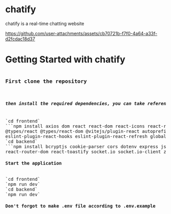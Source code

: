 # chatify
chatify is a real-time chatting website

https://github.com/user-attachments/assets/cb70721b-f7f0-4a64-a33f-d2fcdac18d37


# Getting Started with chatify
<pre>
<h3>First clone the repository</h3>
<h5>then install the required dependencies, you can take reference from below code or package.json file</h5>
`cd frontend` 
```npm install axios dom react react-dom react-icons react-router-dom react-toastify router zustand @eslint/js 
@types/react @types/react-dom @vitejs/plugin-react autoprefixer daisyui eslint eslint-plugin-react 
eslint-plugin-react-hooks eslint-plugin-react-refresh globals postcss tailwindcss vite``` 
`cd backend`
```npm install bcryptjs cookie-parser cors dotenv express jsonwebtoken mongoose nodemon react-dom react-icons 
react-router-dom react-toastify socket.io socket.io-client zustand```
<h4>Start the application</h4>
`cd frontend`
`npm run dev`
`cd backend`
`npm run dev`
<h4>Don't forgot to make .env file according to .env.example</h4></pre>

